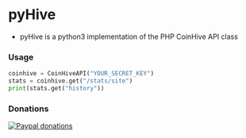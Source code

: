 # pyHive
- pyHive is a python3 implementation of the PHP CoinHive API class

### Usage

```python
coinhive = CoinHiveAPI("YOUR_SECRET_KEY")
stats = coinhive.get("/stats/site")
print(stats.get("history"))
```

### Donations
[![Paypal donations](http://noororphansfund.org/wp-content/uploads/2014/06/paypalicon.png "Paypal donations")](https://www.paypal.me/xafnir "Paypal donations")

